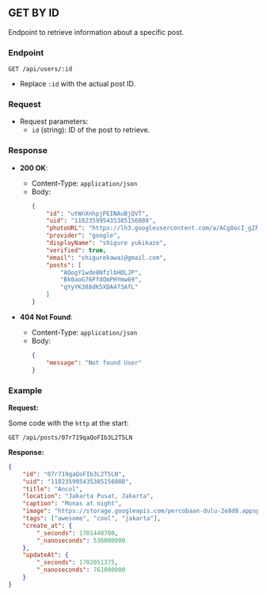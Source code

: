 ## **GET BY ID**

Endpoint to retrieve information about a specific post.

### Endpoint

```http
GET /api/users/:id
```

-   Replace `:id` with the actual post ID.

### Request

-   Request parameters:
    -   `id` (string): ID of the post to retrieve.

### Response

-   **200 OK**:

    -   Content-Type: `application/json`
    -   Body:
        ```json
        {
            "id": "utWnXnhpjPEINAuBjQVT",
            "uid": "118235995435385156808",
            "photoURL": "https://lh3.googleusercontent.com/a/ACg8ocI_gZFdmdWJ_TG7OWLXtWKcB-qmxIBUmnHlDd3Db4XRAg=s96-c",
            "provider": "google",
            "displayName": "shigure yukikaze",
            "verified": true,
            "email": "shigurekawai@gmail.com",
            "posts": [
                "AQogY1wde8NfzlbHOLJP",
                "Bk0aoG76PfdOmPHYmw69",
                "qYyYK388dK5XDA473AfL"
            ]
        }
        ```

-   **404 Not Found**:
    -   Content-Type: `application/json`
    -   Body:
        ```json
        {
            "message": "Not found User"
        }
        ```

### Example

**Request:**

Some code with the `http` at the start:

```http
GET /api/posts/07r719qaQoFIb3L2T5LN
```

**Response:**

```json
{
    "id": "07r719qaQoFIb3L2T5LN",
    "uid": "118235995435385156808",
    "title": "Ancol",
    "location": "Jakarta Pusat, Jakarta",
    "caption": "Monas at night",
    "image": "https://storage.googleapis.com/percobaan-dulu-2e8d8.appspot.com/images/1701440700536_marc-x-ducati.jpeg",
    "tags": ["awesome", "cool", "jakarta"],
    "create_at": {
        "_seconds": 1701440700,
        "_nanoseconds": 536000000
    },
    "updateAt": {
        "_seconds": 1702051375,
        "_nanoseconds": 761000000
    }
}
```
